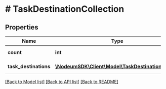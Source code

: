 # # TaskDestinationCollection

## Properties

Name | Type | Description | Notes
------------ | ------------- | ------------- | -------------
**count** | **int** |  | [optional] [readonly] 
**task_destinations** | [**\NodeumSDK\Client\Model\TaskDestinationDown[]**](TaskDestinationDown.md) |  | [optional] [readonly] 

[[Back to Model list]](../../README.md#documentation-for-models) [[Back to API list]](../../README.md#documentation-for-api-endpoints) [[Back to README]](../../README.md)


